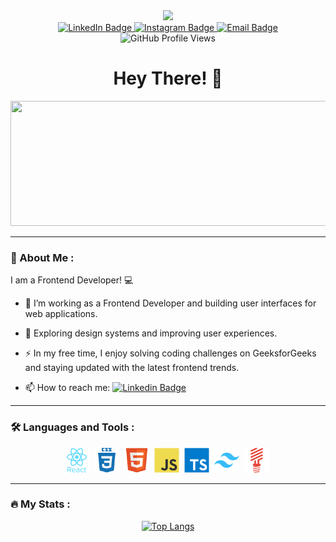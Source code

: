 <!--
**awittiaananda/awittiaananda** is a ✨ _special_ ✨ repository because its README.md (this file) appears on your GitHub profile.
-->

<div id="header" align="center">
  <img src="https://i.pinimg.com/originals/a1/57/21/a15721ce103ffd22bcb946f7d7a8d3e6.gif" width="100"/>
</div>

<!-- Menambahkan centering di sini -->
<div id="badges" align="center">
  <a href="https://www.linkedin.com/in/awittia-ananda-aa33b832b/">
    <img src="https://img.shields.io/badge/LinkedIn-pink?style=for-the-badge&logo=linkedin&logoColor=brown" alt="LinkedIn Badge"/>
  </a>
  <a href="https://www.instagram.com/whostya__/">
    <img src="https://img.shields.io/badge/Instagram-pink?style=for-the-badge&logo=instagram&logoColor=brown" alt="Instagram Badge"/>
  </a>
  <a href="mailto:awittiaanandaa@gmail.com">
  <img src="https://img.shields.io/badge/Email-pink?style=for-the-badge&logo=email&logoColor=brown" alt="Email Badge"/>
</a>

</div>

<div align="center">
  <img src="https://komarev.com/ghpvc/?username=awittiaananda&style=flat-square&color=blue" alt="GitHub Profile Views"/>
</div>

<!-- Menambahkan centering untuk h1 -->
<h1 align="center">
  Hey There! 🌸
</h1>

<div align="center">
  <img src="https://i.pinimg.com/564x/0b/a6/de/0ba6de4749998012fab791f4d06f86b8.jpg" width="600" height="200"/>
</div>

---
### 💐 About Me :
I am a Frontend Developer! 💻
- :telescope: I’m working as a Frontend Developer and building user interfaces for web applications.

- :seedling: Exploring design systems and improving user experiences.

- :zap: In my free time, I enjoy solving coding challenges on GeeksforGeeks and staying updated with the latest frontend trends.

- :mailbox: How to reach me: [![Linkedin Badge](https://img.shields.io/badge/-awittiaananda-blue?style=flat&logo=Linkedin&logoColor=white)](https://www.linkedin.com/in/awittia-ananda-aa33b832b/)
---
### :hammer_and_wrench: Languages and Tools :
<div align="center">
  <img src="https://github.com/devicons/devicon/blob/master/icons/react/react-original-wordmark.svg" title="React" alt="React" width="40" height="40"/>&nbsp;
  <img src="https://github.com/devicons/devicon/blob/master/icons/css3/css3-plain-wordmark.svg"  title="CSS3" alt="CSS" width="40" height="40"/>&nbsp;
  <img src="https://github.com/devicons/devicon/blob/master/icons/html5/html5-original.svg" title="HTML5" alt="HTML" width="40" height="40"/>&nbsp;
  <img src="https://github.com/devicons/devicon/blob/master/icons/javascript/javascript-original.svg" title="JavaScript" alt="JavaScript" width="40" height="40"/>&nbsp;
  <img src="https://github.com/devicons/devicon/blob/master/icons/typescript/typescript-original.svg" title="TypeScript" alt="TypeScript" width="40" height="40"/>&nbsp;
  <img src="https://github.com/devicons/devicon/blob/master/icons/tailwindcss/tailwindcss-original.svg" title="Tailwind CSS" alt="Tailwind CSS" width="40" height="40"/>&nbsp;
  <img src="https://github.com/devicons/devicon/blob/master/icons/lumen/lumen-original.svg" title="Lumen" alt="Lumen" width="40" height="40"/>&nbsp;
</div>

---
### :fire: My Stats :
<div align="center">
  
[![Top Langs](https://github-readme-stats.vercel.app/api/top-langs/?username=awittiaananda&layout=compact&theme=default&bg_color=FEDEFF&text_color=000000&border_color=000000)](https://github.com/anuraghazra/github-readme-stats)

</div>




